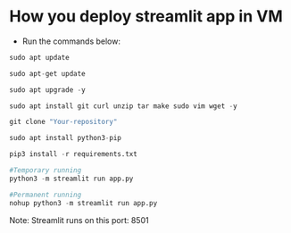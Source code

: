 # How you deploy streamlit app in VM
- Run the commands below:
```python
sudo apt update
```
```python
sudo apt-get update
```
```python
sudo apt upgrade -y
```
```python
sudo apt install git curl unzip tar make sudo vim wget -y
```
```python
git clone "Your-repository"
```
```python
sudo apt install python3-pip
```
```python
pip3 install -r requirements.txt
```
```python
#Temporary running
python3 -m streamlit run app.py
```
```python
#Permanent running
nohup python3 -m streamlit run app.py
```
Note: Streamlit runs on this port: 8501
